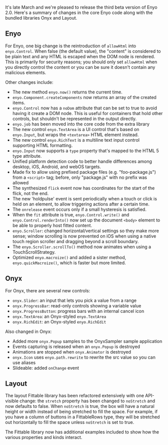 It's late March and we're pleased to release the third beta version of Enyo 2.0.  Here's a summary of
changes in the core Enyo code along with the bundled libraries Onyx and Layout.

Enyo
----

For Enyo, one big change is the reintroduction of `allowHtml` into `enyo.Control`.
When false (the default value), the "content" is considered to be plain text and
any HTML is escaped when the DOM node is rendered.  This is primarily for security
reasons; you should only set `allowHtml` when you directly control the content or
you can be sure it doesn't contain any malicious elements.

Other changes include:

* The new method `enyo.now()` returns the current time.
* `enyo.Component.createComponents` now returns an array of the created items.
* `enyo.Control` now has a `noDom` attribute that can be set to true to avoid having it 
  create a DOM node. This is useful for containers that hold other controls, but shouldn't be represented 
  in the output directly.
* `enyo.job` has been moved into the core code from the extra library
* The new control `enyo.TextArea` is a UI control that's based on `enyo.Input`, but wraps the `<textarea>` HTML element instead.
* The new control `enyo.RichText` is a multiline text input control supporting HTML formatting.
* `enyo.Input` now supports a `type` property that's mapped to the HTML 5 type attribute.
* Unified platform detection code to better handle differences among desktop, iOS, Android, and webOS targets.
* Made fix to allow using prefixed package files (e.g. "foo-package.js") from a `<script>` tag; before, only "package.js" 
  with no prefix was allowed
* The synthesized `flick` event now has coordinates for the start of the flick, not the end.
* The new 'holdpulse' event is sent periodically when a touch or click is held on an element, to allow triggering
  actions after a certain time.
* The `onrelease` event occurs only if a small hysteresis is satisfied.
* When the `fit` attribute is true, `enyo.Control.write()` and `enyo.Control.renderInto()` now set up 
  the document `<body>` element to be able to properly host fitted content.
* `enyo.Scroller`: changed horizontal/vertical settings so they make more sense; window scrolling is now
  prevented on iOS when using a native touch region scroller and dragging beyond a scroll boundary. 
* The `enyo.Scroller.scrollTo()` method now animates when using a TouchScrollStrategy.
* Optimized `enyo.macroize()` and added a sister method, `enyo.quickMacroize()`, which is faster but more limited.

Onyx
----

For Onyx, there are several new controls:

* `onyx.Slider`: an input that lets you pick a value from a range
* `onyx.ProgressBar`: read-only controls showing a variable value
* `onyx.ProgressButton`: progress bars with an internal cancel icon
* `onyx.TextArea`: an Onyx-styled `enyo.TextArea`
* `onyx.RichEdit`: an Onyx-styled `enyo.RichEdit`

Also changed in Onyx:

* Added more `onyx.Popup` samples to the OnyxSampler sample application
* Events capturing is released when an `onyx.Popup` is destroyed
* Animations are stopped when `onyx.Animator` is destroyed
* `onyx.Icon` uses `enyo.path.rewrite` to rewrite the src value so you can use aliases
* Slideable: added `onChange` event

Layout
------

The layout Fittable library has been refactored extensively with one API-visible change: the 
`stretch` property has been changed to `noStretch` and now defaults to false.  When `noStretch`
is true, the box will have a natural height or width instead of being stretched to fill the space.
For example, if you have a column of buttons in a FittableRows type, they will be stretched out
horizontally to fill the space unless `noStretch` is set to true.

The Fittable library now has additional examples included to show how the various properties and
kinds interact.